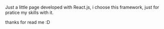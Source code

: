 Just a little page developed with React.js, i choose this framework, just for pratice my skills with it.

thanks for read me :D
